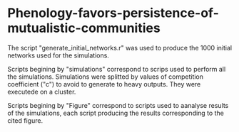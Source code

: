 # Phenology-favors-persistence-of-mutualistic-communities

The script "generate_initial_networks.r" was used to produce the 1000 initial networks used for the simulations.

Scripts begining by "simulations" correspond to scrips used to perform all the simulations. Simulations were splitted by values of competition coefficient ("c") to avoid to generate to heavy outputs. They were executede on a cluster.

Scripts begining by "Figure" correspond to scripts used to aanalyse results of the simulations, each script producing the results corresponding to the cited figure.

